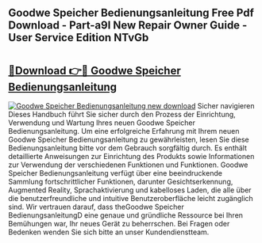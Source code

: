 ## Goodwe Speicher Bedienungsanleitung Free Pdf Download - Part-a9I New Repair Owner Guide - User Service Edition NTvGb

# <h2><a href="http://df2r4o.blite.top/?on=Goodwe+Speicher+Bedienungsanleitung">🔗Download 👉🔴 Goodwe Speicher Bedienungsanleitung</a></h2>

[![Goodwe Speicher Bedienungsanleitung new download](https://i.imgur.com/lujVjoI.png)](http://df2r4o.blite.top/?on=Goodwe+Speicher+Bedienungsanleitung)
Sicher navigieren Dieses Handbuch führt Sie sicher durch den Prozess der Einrichtung, Verwendung und Wartung Ihres neuen Goodwe Speicher Bedienungsanleitung. Um eine erfolgreiche Erfahrung mit Ihrem neuen Goodwe Speicher Bedienungsanleitung zu gewährleisten, lesen Sie diese Bedienungsanleitung bitte vor dem Gebrauch sorgfältig durch. Es enthält detaillierte Anweisungen zur Einrichtung des Produkts sowie Informationen zur Verwendung der verschiedenen Funktionen und Funktionen. Goodwe Speicher Bedienungsanleitung verfügt über eine beeindruckende Sammlung fortschrittlicher Funktionen, darunter Gesichtserkennung, Augmented Reality, Sprachaktivierung und kabelloses Laden, die alle über die benutzerfreundliche und intuitive Benutzeroberfläche leicht zugänglich sind. Wir vertrauen darauf, dass theGoodwe Speicher BedienungsanleitungD eine genaue und gründliche Ressource bei Ihren Bemühungen war, Ihr neues Gerät zu beherrschen. Bei Fragen oder Bedenken wenden Sie sich bitte an unser Kundendienstteam.
